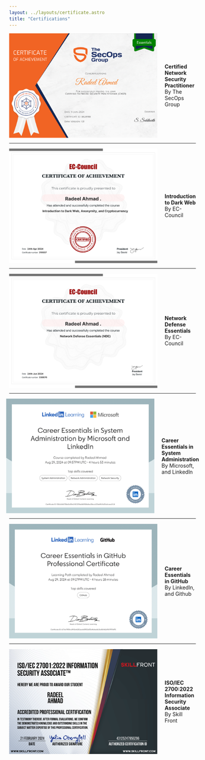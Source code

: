 ```yaml
---
layout: ../layouts/certificate.astro
title: "Certifications"
---
```




<div style="display: flex; align-items: center; justify-content: center;">
    <img src="https://raw.githubusercontent.com/RadeelAhmad/my-portfolio/main/src/pages/certificate-images/RadeelAhmed-CertifiedNetworkSecurityPractitioner(CNSP)-1.png" alt="image1" width="400">
    <p style="margin-left: 20px;"><strong>Certified Network<br>Security Practitioner</strong><br>By The SecOps Group</p>
</div>

---

<div style="display: flex; align-items: center; justify-content: center;">
    <img src="https://raw.githubusercontent.com/RadeelAhmad/my-portfolio/main/src/pages/certificate-images/9a5dc0db-25e0-4a2c-9d17-fd31bd71da96.png" alt="image1" width="400">
    <p style="margin-left: 20px;"><strong>Introduction to Dark Web</strong><br>By EC-Council</p>
</div>

---

<div style="display: flex; align-items: center; justify-content: center;">
    <img src="https://raw.githubusercontent.com/RadeelAhmad/my-portfolio/main/src/pages/certificate-images/88eca662-0dff-4270-9c8d-0ab895696554.png" alt="image1" width="400">
    <p style="margin-left: 20px;"><strong>Network Defense Essentials</strong><br>By EC-Council</p>
</div>

---

<div style="display: flex; align-items: center; justify-content: center;">
    <img src="https://raw.githubusercontent.com/RadeelAhmad/my-portfolio/main/src/pages/certificate-images/CertificateOfCompletion_CareerEssentialsinSystemAdministrationbyMicrosoftandLinkedIn-1.png" alt="image1" width="400">
    <p style="margin-left: 20px;"><strong>Career Essentials in System Administration</strong><br>By Microsoft, and Linkedln</p>
</div>

---

<div style="display: flex; align-items: center; justify-content: center;">
    <img src="https://raw.githubusercontent.com/RadeelAhmad/my-portfolio/main/src/pages/certificate-images/CertificateOfCompletion_CareerEssentialsinGitHubProfessionalCertificate-1.png" alt="image1" width="400">
    <p style="margin-left: 20px;"><strong>Career Essentials in GitHub</strong><br>By Linkedln, and Github</p>
</div>

---

<div style="display: flex; align-items: center; justify-content: center;">
    <img src="https://raw.githubusercontent.com/RadeelAhmad/my-portfolio/main/src/pages/certificate-images/SkillFrontSFE016a74a7284d-4312524795629-1.png" alt="image1" width="400">
    <p style="margin-left: 20px;"><strong>ISO/IEC 2700:2022 Information Security Associate</strong><br>By Skill Front</p>
</div>
